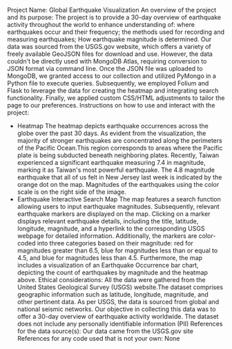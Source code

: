 Project Name: Global Earthquake Visualization
An overview of the project and its purpose: The project is to provide a 30-day overview of earthquake activity throughout the world to enhance understanding of: where earthquakes occur and their frequency; the methods used for recording and measuring earthquakes; How earthquake magnitude is determined. Our data was sourced from the USGS.gov website, which offers a variety of freely available GeoJSON files for download and use. However, the data couldn't be directly used with MongoDB Atlas, requiring conversion to JSON format via command line. Once the JSON file was uploaded to MongoDB, we granted access to our collection and utilized PyMongo in a Python file to execute queries. Subsequently, we employed Folium and Flask to leverage the data for creating the heatmap and integrating search functionality. Finally, we applied custom CSS/HTML adjustments to tailor the page to our preferences.
Instructions on how to use and interact with the project:
 - Heatmap
The heatmap depicts earthquake occurrences across the globe over the past 30 days. As evident from the visualization, the majority of stronger earthquakes are concentrated along the perimeters of the Pacific Ocean.This region corresponds to areas where the Pacific plate is being subducted beneath neighboring plates. Recently, Taiwan experienced a significant earthquake measuring 7.4 in magnitude, marking it as Taiwan's most powerful earthquake. The 4.8 magnitude earthquake that all of us felt in New Jersey last week is indicated by the orange dot on the map. Magnitudes of the earthquakes using the color scale is on the right side of the image.
 - Earthquake Interactive Search Map
The map features a search function allowing users to input earthquake magnitudes. Subsequently, relevant earthquake markers are displayed on the map. Clicking on a marker displays relevant earthquake details, including the title, latitude, longitude, magnitude, and a hyperlink to the corresponding USGS webpage for detailed information. Additionally, the markers are color-coded into three categories based on their magnitude: red for magnitudes greater than 6.5, blue for magnitudes less than or equal to 4.5, and blue for magnitudes less than 4.5. Furthermore, the map includes a visualization of an Earthquake Occurrence bar chart, depicting the count of earthquakes by magnitude and the heatmap above.
Ethical considerations: All the data were gathered from the United States Geological Survey (USGS) website.The dataset comprises geographic information such as latitude, longitude, magnitude, and other pertinent data. As per USGS, the data is sourced from global and national seismic networks. Our objective in collecting this data was to offer a 30-day overview of earthquake activity worldwide. The dataset does not include any personally identifiable information (PII)
References for the data source(s): Our data came from the USGS.gov site
References for any code used that is not your own: None

